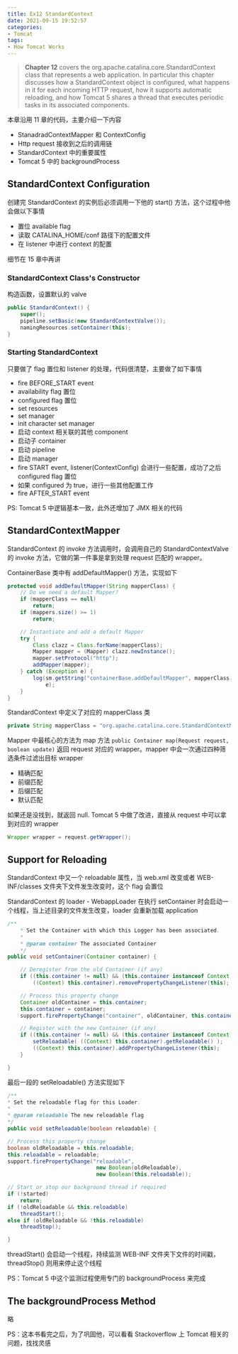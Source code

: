 ```yaml
---
title: Ex12 StandardContext
date: 2021-09-15 19:52:57
categories:
- Tomcat
tags:
- How Tomcat Works
---
```


> **Chapter 12** covers the org.apache.catalina.core.StandardContext class that represents a web application. In particular this chapter discusses how a StandardContext object is configured, what happens in it for each incoming HTTP request, how it supports automatic reloading, and how Tomcat 5 shares a thread that executes periodic tasks in its associated components.

本章沿用 11 章的代码，主要介绍一下内容

* StanadradContextMapper 和 ContextConfig
* Http request 接收到之后的调用链
* StandardContext 中的重要属性
* Tomcat 5 中的 backgroundProcess

## StandardContext Configuration

创建完 StandardContext 的实例后必须调用一下他的 start() 方法，这个过程中他会做以下事情

* 置位 available flag
* 读取 CATALINA_HOME/conf 路径下的配置文件
* 在 listener 中进行 context 的配置

细节在 15 章中再讲

### StandardContext Class's Constructor

构造函数，设置默认的 valve

```java
public StandardContext() {
    super();
    pipeline.setBasic(new StandardContextValve());
    namingResources.setContainer(this);
}
```

### Starting StandardContext

只要做了 flag 置位和 listener 的处理，代码很清楚，主要做了如下事情

* fire BEFORE_START event
* availability flag 置位
* configured flag 置位
* set resources
* set manager
* init character set manager
* 启动 context 相关联的其他 component
* 启动子 container
* 启动 pipeline
* 启动 manager
* fire START event, listener(ContextConfig) 会进行一些配置，成功了之后 configured flag 置位
* 如果 configured 为 true，进行一些其他配置工作
* fire AFTER_START event

PS: Tomcat 5 中逻辑基本一致，此外还增加了 JMX 相关的代码

## StandardContextMapper

StandardContext 的 invoke 方法调用时，会调用自己的 StandardContextValve 的 invoke 方法，它做的第一件事是拿到处理 request 匹配的 wrapper。

ContainerBase 类中有 addDefaultMapper() 方法，实现如下

```java
protected void addDefaultMapper(String mapperClass) {
    // Do we need a default Mapper?
    if (mapperClass == null)
        return;
    if (mappers.size() >= 1)
        return;

    // Instantiate and add a default Mapper
    try {
        Class clazz = Class.forName(mapperClass);
        Mapper mapper = (Mapper) clazz.newInstance();
        mapper.setProtocol("http");
        addMapper(mapper);
    } catch (Exception e) {
        log(sm.getString("containerBase.addDefaultMapper", mapperClass),
            e);
    }
}
```

StandardContext 中定义了对应的 mapperClass 类

```java
private String mapperClass = "org.apache.catalina.core.StandardContextMapper"
```

Mapper 中最核心的方法为 map 方法 `public Container map(Request request, boolean update)` 返回 request 对应的 wrapper。mapper 中会一次通过四种筛选条件过滤出目标 wrapper

* 精确匹配
* 前缀匹配
* 后缀匹配
* 默认匹配

如果还是没找到，就返回 null. Tomcat 5 中做了改进，直接从 request 中可以拿到对应的 wrapper

```java
Wrapper wrapper = request.getWrapper();
```

## Support for Reloading

StandardContext 中又一个 reloadable 属性，当 web.xml 改变或者 WEB-INF/classes 文件夹下文件发生改变时，这个 flag 会置位

StandardContext 的 loader - WebappLoader 在执行 setContainer 时会启动一个线程，当上述目录的文件发生改变，loader 会重新加载 application

```java
/**
    * Set the Container with which this Logger has been associated.
    *
    * @param container The associated Container
    */
public void setContainer(Container container) {

    // Deregister from the old Container (if any)
    if ((this.container != null) && (this.container instanceof Context))
        ((Context) this.container).removePropertyChangeListener(this);

    // Process this property change
    Container oldContainer = this.container;
    this.container = container;
    support.firePropertyChange("container", oldContainer, this.container);

    // Register with the new Container (if any)
    if ((this.container != null) && (this.container instanceof Context)) {
        setReloadable( ((Context) this.container).getReloadable() );
        ((Context) this.container).addPropertyChangeListener(this);
    }

}
```

最后一段的 setReloadable() 方法实现如下

```java
/**
* Set the reloadable flag for this Loader.
*
* @param reloadable The new reloadable flag
*/
public void setReloadable(boolean reloadable) {

// Process this property change
boolean oldReloadable = this.reloadable;
this.reloadable = reloadable;
support.firePropertyChange("reloadable",
                            new Boolean(oldReloadable),
                            new Boolean(this.reloadable));

// Start or stop our background thread if required
if (!started)
    return;
if (!oldReloadable && this.reloadable)
    threadStart();
else if (oldReloadable && !this.reloadable)
    threadStop();

}
```

threadStart() 会启动一个线程，持续监测 WEB-INF 文件夹下文件的时间戳，threadStop() 则用来停止这个线程

PS：Tomcat 5 中这个监测过程使用专门的 backgroundProcess 来完成

## The backgroundProcess Method

略

PS：这本书看完之后，为了巩固他，可以看看 Stackoverflow 上 Tomcat 相关的问题，找找灵感

